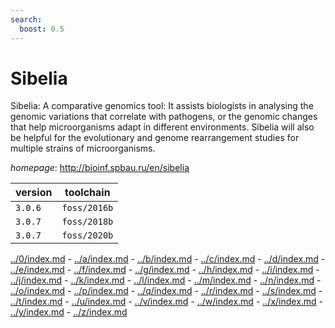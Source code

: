 ```yaml
---
search:
  boost: 0.5
---
```

# Sibelia

Sibelia: A comparative genomics tool: It assists biologists in analysing   the genomic variations that correlate with pathogens, or the genomic changes that help   microorganisms adapt in different environments. Sibelia will also be helpful for the   evolutionary and genome rearrangement studies for multiple strains of microorganisms.

*homepage*: <http://bioinf.spbau.ru/en/sibelia>

version | toolchain
--------|----------
``3.0.6`` | ``foss/2016b``
``3.0.7`` | ``foss/2018b``
``3.0.7`` | ``foss/2020b``

[../0/index.md](0) - [../a/index.md](a) - [../b/index.md](b) - [../c/index.md](c) - [../d/index.md](d) - [../e/index.md](e) - [../f/index.md](f) - [../g/index.md](g) - [../h/index.md](h) - [../i/index.md](i) - [../j/index.md](j) - [../k/index.md](k) - [../l/index.md](l) - [../m/index.md](m) - [../n/index.md](n) - [../o/index.md](o) - [../p/index.md](p) - [../q/index.md](q) - [../r/index.md](r) - [../s/index.md](s) - [../t/index.md](t) - [../u/index.md](u) - [../v/index.md](v) - [../w/index.md](w) - [../x/index.md](x) - [../y/index.md](y) - [../z/index.md](z)

